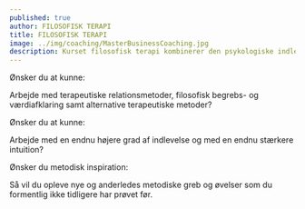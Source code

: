 ```yaml
---
published: true
author: FILOSOFISK TERAPI
title: FILOSOFISK TERAPI
image: ../img/coaching/MasterBusinessCoaching.jpg
description: Kurset filosofisk terapi kombinerer den psykologiske indlevelse med en filosofisk undersøgende tilgang,hvilket giver dig et nyt praktisk anvendeligt samtaleværktøj.
---
```


Ønsker du at kunne:

Arbejde med terapeutiske relationsmetoder, filosofisk begrebs- og værdiafklaring samt alternative terapeutiske metoder?

Ønsker du at kunne:

Arbejde med en endnu højere grad af indlevelse og med en endnu stærkere intuition?

Ønsker du metodisk inspiration:

Så vil du opleve nye og anderledes metodiske greb og øvelser som du formentlig ikke tidligere har prøvet før.
